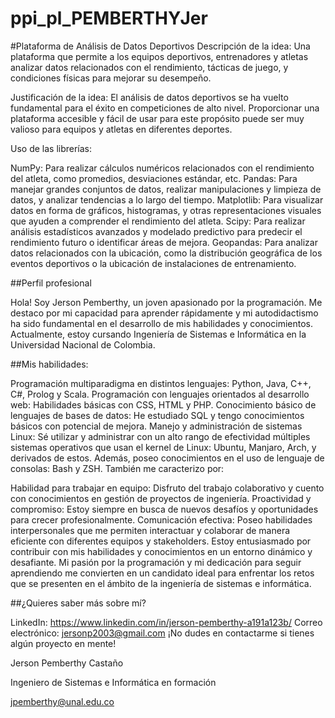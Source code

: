 # ppi_pl_PEMBERTHYJer

#Plataforma de Análisis de Datos Deportivos
Descripción de la idea: Una plataforma que permite a los equipos deportivos, entrenadores y atletas analizar datos relacionados con el rendimiento, tácticas de juego, y condiciones físicas para mejorar su desempeño.

Justificación de la idea: El análisis de datos deportivos se ha vuelto fundamental para el éxito en competiciones de alto nivel. Proporcionar una plataforma accesible y fácil de usar para este propósito puede ser muy valioso para equipos y atletas en diferentes deportes.

Uso de las librerías:

NumPy: Para realizar cálculos numéricos relacionados con el rendimiento del atleta, como promedios, desviaciones estándar, etc.
Pandas: Para manejar grandes conjuntos de datos, realizar manipulaciones y limpieza de datos, y analizar tendencias a lo largo del tiempo.
Matplotlib: Para visualizar datos en forma de gráficos, histogramas, y otras representaciones visuales que ayuden a comprender el rendimiento del atleta.
Scipy: Para realizar análisis estadísticos avanzados y modelado predictivo para predecir el rendimiento futuro o identificar áreas de mejora.
Geopandas: Para analizar datos relacionados con la ubicación, como la distribución geográfica de los eventos deportivos o la ubicación de instalaciones de entrenamiento.

##Perfil profesional

Hola! Soy Jerson Pemberthy, un joven apasionado por la programación. Me destaco por mi capacidad para aprender rápidamente y mi autodidactismo ha sido fundamental en el desarrollo de mis habilidades y conocimientos. Actualmente, estoy cursando Ingeniería de Sistemas e Informática en la Universidad Nacional de Colombia.

##Mis habilidades:

Programación multiparadigma en distintos lenguajes: Python, Java, C++, C#, Prolog y Scala.
Programación con lenguajes orientados al desarrollo web: Habilidades básicas con CSS, HTML y PHP.
Conocimiento básico de lenguajes de bases de datos: He estudiado SQL y tengo conocimientos básicos con potencial de mejora.
Manejo y administración de sistemas Linux: Sé utilizar y administrar con un alto rango de efectividad múltiples sistemas operativos que usan el kernel de Linux: Ubuntu, Manjaro, Arch, y derivados de estos. Además, poseo conocimientos en el uso de lenguaje de consolas: Bash y ZSH.
También me caracterizo por:

Habilidad para trabajar en equipo: Disfruto del trabajo colaborativo y cuento con conocimientos en gestión de proyectos de ingeniería.
Proactividad y compromiso: Estoy siempre en busca de nuevos desafíos y oportunidades para crecer profesionalmente.
Comunicación efectiva: Poseo habilidades interpersonales que me permiten interactuar y colaborar de manera eficiente con diferentes equipos y stakeholders.
Estoy entusiasmado por contribuir con mis habilidades y conocimientos en un entorno dinámico y desafiante. Mi pasión por la programación y mi dedicación para seguir aprendiendo me convierten en un candidato ideal para enfrentar los retos que se presenten en el ámbito de la ingeniería de sistemas e informática.

##¿Quieres saber más sobre mí?

LinkedIn: https://www.linkedin.com/in/jerson-pemberthy-a191a123b/
Correo electrónico: jersonp2003@gmail.com
¡No dudes en contactarme si tienes algún proyecto en mente!

Jerson Pemberthy Castaño

Ingeniero de Sistemas e Informática en formación

jpemberthy@unal.edu.co

